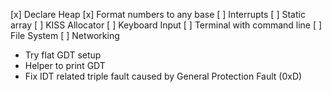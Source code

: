 
[x] Declare Heap
[x] Format numbers to any base
[ ] Interrupts
[ ] Static array
[ ] KISS Allocator
[ ] Keyboard Input
[ ] Terminal with command line
[ ] File System
[ ] Networking

- Try flat GDT setup
- Helper to print GDT
- Fix IDT related triple fault caused by General Protection Fault (0xD)
